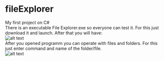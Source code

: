 # fileExplorer
My first project on C#</br>
There is an executable File Explorer.exe so everyone can test it. For this just download it and launch. After that you will have:</br>
![alt text](https://github.com/Abhai2016/fileExplorer/blob/master/Screenshots/Main.PNG)</br>
After you opened programm you can operate with files and folders. For this just enter command and name of the folder/file.</br>
![alt text](https://github.com/Abhai2016/fileExplorer/blob/master/Screenshots/Commands.PNG)